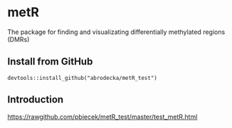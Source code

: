 # metR

The package for finding and visualizating differentially methylated regions (DMRs)

## Install from GitHub

```
devtools::install_github("abrodecka/metR_test")
```

## Introduction

https://rawgithub.com/pbiecek/metR_test/master/test_metR.html
